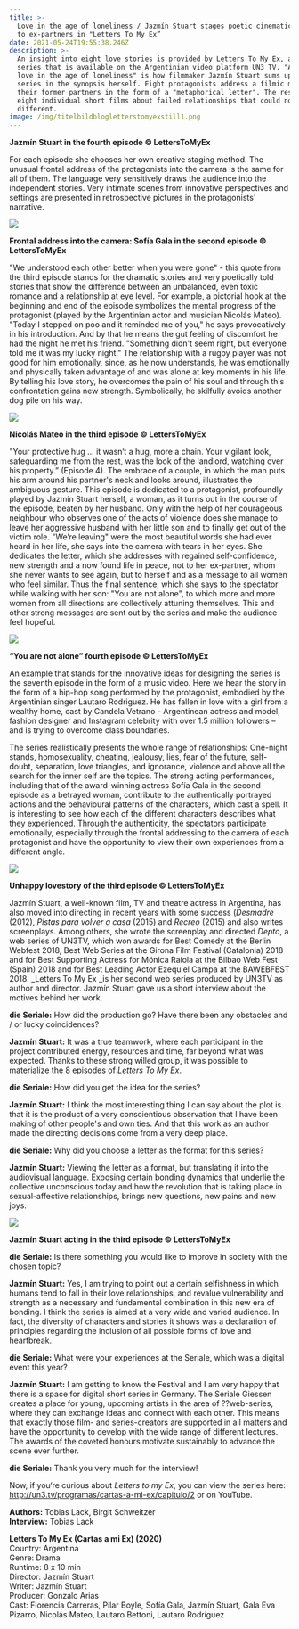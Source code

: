 ```yaml
---
title: >-
  Love in the age of loneliness / Jazmín Stuart stages poetic cinematic letters
  to ex-partners in "Letters To My Ex”
date: 2021-05-24T19:55:38.246Z
description: >-
  An insight into eight love stories is provided by Letters To My Ex, a web
  series that is available on the Argentinian video platform UN3 TV. "A x-ray of
  love in the age of loneliness" is how filmmaker Jazmín Stuart sums up her
  series in the synopsis herself. Eight protagonists address a filmic message to
  their former partners in the form of a "metaphorical letter". The result is
  eight individual short films about failed relationships that could not be more
  different. 
image: /img/titelbildblogletterstomyexstill1.png
---
```

**Jazmín Stuart in the fourth episode © LettersToMyEx**

For each episode she chooses her own creative staging method. The unusual frontal address of the protagonists into the camera is the same for all of them. The language very sensitively draws the audience into the independent stories. Very intimate scenes from innovative perspectives and settings are presented in retrospective pictures in the protagonists' narrative.

![](/img/bild2blogletterstomyexstill8.jpg)

**Frontal address into the camera: Sofía Gala in the second episode © LettersToMyEx**

"We understood each other better when you were gone" - this quote from the third episode stands for the dramatic stories and very poetically told stories that show the difference between an unbalanced, even toxic romance and a relationship at eye level. For example, a pictorial hook at the beginning and end of the episode symbolizes the mental progress of the protagonist (played by the Argentinian actor and musician Nicolás Mateo). "Today I stepped on poo and it reminded me of you," he says provocatively in his introduction. And by that he means the gut feeling of discomfort he had the night he met his friend. "Something didn't seem right, but everyone told me it was my lucky night." The relationship with a rugby player was not good for him emotionally, since, as he now understands, he was emotionally and physically taken advantage of and was alone at key moments in his life. By telling his love story, he overcomes the pain of his soul and through this confrontation gains new strength. Symbolically, he skilfully avoids another dog pile on his way.

![](/img/bild3letterstomyexstill19.jpg)

**Nicolás Mateo in the third episode © LettersToMyEx**

"Your protective hug ... it wasn‘t a hug, more a chain. Your vigilant look, safeguarding me from the rest, was the look of the landlord, watching over his property.” (Episode 4). The embrace of a couple, in which the man puts his arm around his partner's neck and looks around, illustrates the ambiguous gesture. This episode is dedicated to a protagonist, profoundly played by Jazmín Stuart herself, a woman, as it turns out in the course of the episode, beaten by her husband. Only with the help of her courageous neighbour who observes one of the acts of violence does she manage to leave her aggressive husband with her little son and to finally get out of the victim role. "We’re leaving" were the most beautiful words she had ever heard in her life, she says into the camera with tears in her eyes. She dedicates the letter, which she addresses with regained self-confidence, new strength and a now found life in peace, not to her ex-partner, whom she never wants to see again, but to herself and as a message to all women who feel similar. Thus the final sentence, which she says to the spectator while walking with her son: "You are not alone", to which more and more women from all directions are collectively attuning themselves. This and other strong messages are sent out by the series and make the audience feel hopeful. 

![](/img/bild4letterstomyexstill6.jpg)

**“You are not alone” fourth episode © LettersToMyEx**

An example that stands for the innovative ideas for designing the series is the seventh episode in the form of a music video. Here we hear the story in the form of a hip-hop song performed by the protagonist, embodied by the Argentinian singer Lautaro Rodriguez. He has fallen in love with a girl from a wealthy home, cast by Candela Vetrano - Argentinean actress and model, fashion designer and Instagram celebrity with over 1.5 million followers – and is trying to overcome class boundaries.

The series realistically presents the whole range of relationships: One-night stands, homosexuality, cheating, jealousy, lies, fear of the future, self-doubt, separation, love triangles, and ignorance, violence and above all the search for the inner self are the topics. The strong acting performances, including that of the award-winning actress Sofía Gala in the second episode as a betrayed woman, contribute to the authentically portrayed actions and the behavioural patterns of the characters, which cast a spell. It is interesting to see how each of the different characters describes what they experienced. Through the authenticity, the spectators participate emotionally, especially through the frontal addressing to the camera of each protagonist and have the opportunity to view their own experiences from a different angle. 

![](/img/bild5letterstomyexstill44.jpg)

**Unhappy lovestory of the third episode © LettersToMyEx**

Jazmín Stuart, a well-known film, TV and theatre actress in Argentina, has also moved into directing in recent years with some success (_Desmadre_ (2012), _Pistas para volver a casa_ (2015) and _Recreo_ (2015) and also writes screenplays. Among others, she wrote the screenplay and directed _Depto_, a web series of UN3TV, which won awards for Best Comedy at the Berlin Webfest 2018, Best Web Series at the Girona Film Festival (Catalonia) 2018 and for Best Supporting Actress for Mónica Raiola at the Bilbao Web Fest (Spain) 2018 and for Best Leading Actor Ezequiel Campa at the BAWEBFEST 2018. _Letters To My Ex _is her second web series produced by UN3TV as author and director. Jazmín Stuart gave us a short interview about the motives behind her work. 

**die Seriale:** How did the production go? Have there been any obstacles and / or lucky coincidences?

**Jazmín Stuart:** It was a true teamwork, where each participant in the project contributed energy, resources and time, far beyond what was expected. Thanks to these strong willed group, it was possible to materialize the 8 episodes of _Letters To My Ex_. 

**die Seriale:** How did you get the idea for the series?

**Jazmín Stuart:** I think the most interesting thing I can say about the plot is that it is the product of a very conscientious observation that I have been making of other people's and own ties. And that this work as an author made the directing decisions come from a very deep place. 

**die Seriale:** Why did you choose a letter as the format for this series?

**Jazmín Stuart:** Viewing the letter as a format, but translating it into the audiovisual language. Exposing certain bonding dynamics that underlie the collective unconscious today and how the revolution that is taking place in sexual-affective relationships, brings new questions, new pains and new joys.

![](/img/bild6letterstomyexstill4.jpg)

**Jazmín Stuart acting in the third episode © LettersToMyEx**

**die Seriale:** Is there something you would like to improve in society with the chosen topic? 

**Jazmín Stuart:** Yes, I am trying to point out a certain selfishness in which humans tend to fall in their love relationships, and revalue vulnerability and strength as a necessary and fundamental combination in this new era of bonding. I think the series is aimed at a very wide and varied audience. In fact, the diversity of characters and stories it shows was a declaration of principles regarding the inclusion of all possible forms of love and heartbreak.

**die Seriale:** What were your experiences at the Seriale, which was a digital event this year?

**Jazmín Stuart:** I am getting to know the Festival and I am very happy that there is a space for digital short series in Germany. The Seriale Giessen creates a place for young, upcoming artists in the area of ??web-series, where they can exchange ideas and connect with each other. This means that exactly those film- and series-creators are supported in all matters and have the opportunity to develop with the wide range of different lectures. The awards of the coveted honours motivate sustainably to advance the scene ever further.

**die Seriale:** Thank you very much for the interview!

Now, if you‘re curious about _Letters to my Ex_, you can view the series here: http://un3.tv/programas/cartas-a-mi-ex/capitulo/2 or on YouTube.

**Authors:** Tobias Lack, Birgit Schweitzer\
**Interview:** Tobias Lack

**Letters To My Ex (Cartas a mi Ex) (2020)**\
Country: Argentina\
Genre: Drama\
Runtime: 8 x 10 min\
Director: Jazmín Stuart\
Writer: Jazmín Stuart\
Producer: Gonzalo Arias\
Cast: Florencia Carreras, Pilar Boyle, Sofía Gala, Jazmín Stuart, Gala Eva Pizarro, Nicolás Mateo, Lautaro Bettoni, Lautaro Rodríguez
